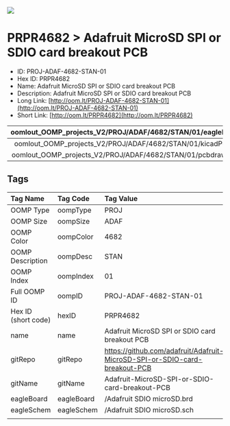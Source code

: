 


  
![][im]
# PRPR4682 > Adafruit MicroSD SPI or SDIO card breakout PCB

- ID: PROJ-ADAF-4682-STAN-01
- Hex ID: PRPR4682
- Name: Adafruit MicroSD SPI or SDIO card breakout PCB
- Description: Adafruit MicroSD SPI or SDIO card breakout PCB
- Long Link: [http://oom.lt/PROJ-ADAF-4682-STAN-01](http://oom.lt/PROJ-ADAF-4682-STAN-01)
- Short Link: [http://oom.lt/PRPR4682](http://oom.lt/PRPR4682)
  

|oomlout_OOMP_projects_V2/PROJ/ADAF/4682/STAN/01/eagleImage.png|oomlout_OOMP_projects_V2/PROJ/ADAF/4682/STAN/01/eagleSchemImage.png|oomlout_OOMP_projects_V2/PROJ/ADAF/4682/STAN/01/kicadPcb3dFront.png|oomlout_OOMP_projects_V2/PROJ/ADAF/4682/STAN/01/kicadPcb3dBack.png|
| :---: | :---: | :---: | :---: |
|oomlout_OOMP_projects_V2/PROJ/ADAF/4682/STAN/01/kicadPcb3d.png|oomlout_OOMP_projects_V2/PROJ/ADAF/4682/STAN/01/bomBack.png|oomlout_OOMP_projects_V2/PROJ/ADAF/4682/STAN/01/bomFront.png|oomlout_OOMP_projects_V2/PROJ/ADAF/4682/STAN/01/pcbdraw.svg|
|oomlout_OOMP_projects_V2/PROJ/ADAF/4682/STAN/01/pcbdrawBack.svg||||

## Tags
  

|Tag Name|Tag Code|Tag Value|
| :--- | :--- | :--- |
|OOMP Type|oompType|PROJ|
|OOMP Size|oompSize|ADAF|
|OOMP Color|oompColor|4682|
|OOMP Description|oompDesc|STAN|
|OOMP Index|oompIndex|01|
|Full OOMP ID|oompID|PROJ-ADAF-4682-STAN-01|
|Hex ID (short code)|hexID|PRPR4682|
|name|name|Adafruit MicroSD SPI or SDIO card breakout PCB|
|gitRepo|gitRepo|https://github.com/adafruit/Adafruit-MicroSD-SPI-or-SDIO-card-breakout-PCB|
|gitName|gitName|Adafruit-MicroSD-SPI-or-SDIO-card-breakout-PCB|
|eagleBoard|eagleBoard|/Adafruit SDIO microSD.brd|
|eagleSchem|eagleSchem|/Adafruit SDIO microSD.sch|
||||



[im]: PROJ/ADAF/4682/STAN/01/kicadPcb3d_450.png
